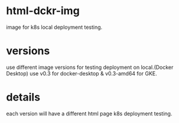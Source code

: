 # html-dckr-img
image for k8s local deployment testing.
# versions
use different image versions for testing deployment on local.(Docker Desktop)
use v0.3 for docker-desktop & v0.3-amd64 for GKE.
# details
each version will have a different html page k8s deployment testing.
